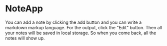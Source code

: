 # NoteApp

You can add a note by clicking the add button and you can write a markdown markup language. For the output, click the "Edit" button. 
Then all your notes will be saved in local storage.
So when you come back, all the notes will show up.
